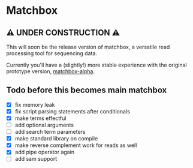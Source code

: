 # Matchbox

## ⚠️ UNDER CONSTRUCTION ⚠️

This will soon be the release version of matchbox, a versatile read processing tool for sequencing data.

Currently you'll have a (slightly!) more stable experience with the original prototype version, [matchbox-alpha](https://github.com/jakob-schuster/matchbox-alpha).

## Todo before this becomes main matchbox

- [x] fix memory leak
- [x] fix script parsing statements after conditionals
- [x] make terms effectful
- [ ] add optional arguments
- [ ] add search term parameters
- [x] make standard library on compile
- [x] make reverse complement work for reads as well
- [x] add pipe operator again
- [ ] add sam support
